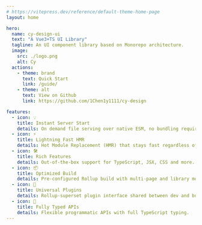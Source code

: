 ```yaml
---
# https://vitepress.dev/reference/default-theme-home-page
layout: home

hero:
  name: cy-design-ui
  text: "A Vue3+TS UI Library"
  tagline: An UI component library based on Monorepo architecture.
  image:
    src: ./logo.png
    alt: Cy
  actions:
    - theme: brand
      text: Quick Start
      link: /guide/
    - theme: alt
      text: View on Github
      link: https://github.com/1Chen1y1111/cy-design

features:
  - icon: 💡
    title: Instant Server Start
    details: On demand file serving over native ESM, no bundling required!
  - icon: ⚡️
    title: Lightning Fast HMR
    details: Hot Module Replacement (HMR) that stays fast regardless of app size.
  - icon: 🛠️
    title: Rich Features
    details: Out-of-the-box support for TypeScript, JSX, CSS and more.
  - icon: 📦
    title: Optimized Build
    details: Pre-configured Rollup build with multi-page and library mode support.
  - icon: 🔩
    title: Universal Plugins
    details: Rollup-superset plugin interface shared between dev and build.
  - icon: 🔑
    title: Fully Typed APIs
    details: Flexible programmatic APIs with full TypeScript typing.
---
```

